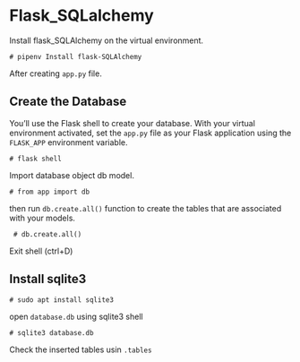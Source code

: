 # Flask_SQLalchemy

Install flask_SQLAlchemy on the virtual environment.

```` # pipenv Install flask-SQLAlchemy ````

After creating ``app.py`` file.

## Create the Database

You’ll use the Flask shell to create your database.
With your virtual environment activated, set the ``app.py`` file as your Flask application using the ``FLASK_APP`` environment variable.

```` # flask shell ````

Import database object db model.

```` # from app import db ````

then run ``db.create.all()`` function to create the tables that are associated with your models.

```` # db.create.all()````

Exit shell (ctrl+D)

## Install sqlite3 

```` # sudo apt install sqlite3 ````

open ``database.db`` using sqlite3 shell

```` # sqlite3 database.db ````

Check the inserted tables usin `` .tables ``

